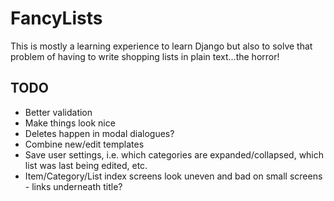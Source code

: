 FancyLists
==========

This is mostly a learning experience to learn Django but also to solve that problem of having to write shopping lists in plain text...the horror!

TODO
----

* Better validation
* Make things look nice
* Deletes happen in modal dialogues?
* Combine new/edit templates
* Save user settings, i.e. which categories are expanded/collapsed, which list was last being edited, etc.
* Item/Category/List index screens look uneven and bad on small screens - links underneath title?